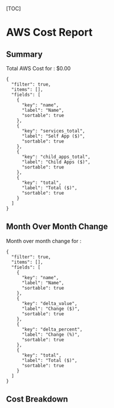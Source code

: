 [TOC]

# AWS Cost Report

## Summary

Total AWS Cost for : $0.00

```json:table
{
  "filter": true,
  "items": [],
  "fields": [
    {
      "key": "name",
      "label": "Name",
      "sortable": true
    },
    {
      "key": "services_total",
      "label": "Self App ($)",
      "sortable": true
    },
    {
      "key": "child_apps_total",
      "label": "Child Apps ($)",
      "sortable": true
    },
    {
      "key": "total",
      "label": "Total ($)",
      "sortable": true
    }
  ]
}
```

## Month Over Month Change

Month over month change for :

```json:table
{
  "filter": true,
  "items": [],
  "fields": [
    {
      "key": "name",
      "label": "Name",
      "sortable": true
    },
    {
      "key": "delta_value",
      "label": "Change ($)",
      "sortable": true
    },
    {
      "key": "delta_percent",
      "label": "Change (%)",
      "sortable": true
    },
    {
      "key": "total",
      "label": "Total ($)",
      "sortable": true
    }
  ]
}
```

## Cost Breakdown
